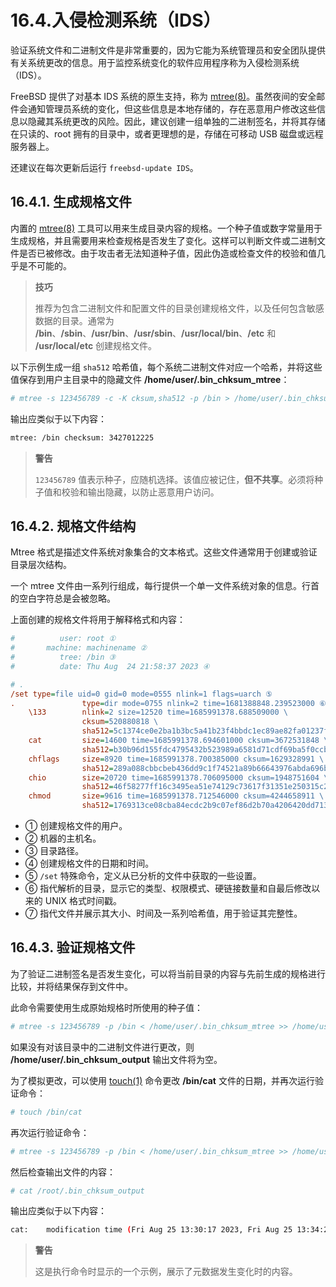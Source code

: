 # 16.4.入侵检测系统（IDS）

验证系统文件和二进制文件是非常重要的，因为它能为系统管理员和安全团队提供有关系统更改的信息。用于监控系统变化的软件应用程序称为入侵检测系统（IDS）。

FreeBSD 提供了对基本 IDS 系统的原生支持，称为 [mtree(8)](https://man.freebsd.org/cgi/man.cgi?query=mtree&sektion=8&format=html)。虽然夜间的安全邮件会通知管理员系统的变化，但这些信息是本地存储的，存在恶意用户修改这些信息以隐藏其系统更改的风险。因此，建议创建一组单独的二进制签名，并将其存储在只读的、root 拥有的目录中，或者更理想的是，存储在可移动 USB 磁盘或远程服务器上。

还建议在每次更新后运行 `freebsd-update IDS`。

## 16.4.1. 生成规格文件

内置的 [mtree(8)](https://man.freebsd.org/cgi/man.cgi?query=mtree&sektion=8&format=html) 工具可以用来生成目录内容的规格。一个种子值或数字常量用于生成规格，并且需要用来检查规格是否发生了变化。这样可以判断文件或二进制文件是否已被修改。由于攻击者无法知道种子值，因此伪造或检查文件的校验和值几乎是不可能的。

>**技巧**
>
>推荐为包含二进制文件和配置文件的目录创建规格文件，以及任何包含敏感数据的目录。通常为 **/bin**、**/sbin**、**/usr/bin**、**/usr/sbin**、**/usr/local/bin**、**/etc** 和 **/usr/local/etc** 创建规格文件。

以下示例生成一组 `sha512` 哈希值，每个系统二进制文件对应一个哈希，并将这些值保存到用户主目录中的隐藏文件 **/home/user/.bin_chksum_mtree**：

```sh
# mtree -s 123456789 -c -K cksum,sha512 -p /bin > /home/user/.bin_chksum_mtree
```

输出应类似于以下内容：

```sh
mtree: /bin checksum: 3427012225
```

>**警告**
>
>`123456789` 值表示种子，应随机选择。该值应被记住，**但不共享**。必须将种子值和校验和输出隐藏，以防止恶意用户访问。

## 16.4.2. 规格文件结构

Mtree 格式是描述文件系统对象集合的文本格式。这些文件通常用于创建或验证目录层次结构。

一个 mtree 文件由一系列行组成，每行提供一个单一文件系统对象的信息。行首的空白字符总是会被忽略。

上面创建的规格文件将用于解释格式和内容：

```ini
#          user: root ①
#       machine: machinename ②
#          tree: /bin ③
#          date: Thu Aug  24 21:58:37 2023 ④

# .
/set type=file uid=0 gid=0 mode=0555 nlink=1 flags=uarch ⑤
.               type=dir mode=0755 nlink=2 time=1681388848.239523000 ⑥
    \133        nlink=2 size=12520 time=1685991378.688509000 \
                cksum=520880818 \
                sha512=5c1374ce0e2ba1b3bc5a41b23f4bbdc1ec89ae82fa01237f376a5eeef41822e68f1d8f75ec46b7bceb65396c122a9d837d692740fdebdcc376a05275adbd3471
    cat         size=14600 time=1685991378.694601000 cksum=3672531848 \ ⑦
                sha512=b30b96d155fdc4795432b523989a6581d71cdf69ba5f0ccb45d9b9e354b55a665899b16aee21982fffe20c4680d11da4e3ed9611232a775c69f926e5385d53a2
    chflags     size=8920 time=1685991378.700385000 cksum=1629328991 \
                sha512=289a088cbbcbeb436dd9c1f74521a89b66643976abda696b99b9cc1fbfe8b76107c5b54d4a6a9b65332386ada73fc1bbb10e43c4e3065fa2161e7be269eaf86a
    chio        size=20720 time=1685991378.706095000 cksum=1948751604 \
                sha512=46f58277ff16c3495ea51e74129c73617f31351e250315c2b878a88708c2b8a7bb060e2dc8ff92f606450dbc7dd2816da4853e465ec61ee411723e8bf52709ee
    chmod       size=9616 time=1685991378.712546000 cksum=4244658911 \
                sha512=1769313ce08cba84ecdc2b9c07ef86d2b70a4206420dd71343867be7ab59659956f6f5a458c64e2531a1c736277a8e419c633a31a8d3c7ccc43e99dd4d71d630
```

- ① 创建规格文件的用户。
- ② 机器的主机名。
- ③ 目录路径。
- ④ 创建规格文件的日期和时间。
- ⑤ `/set` 特殊命令，定义从已分析的文件中获取的一些设置。
- ⑥ 指代解析的目录，显示它的类型、权限模式、硬链接数量和自最后修改以来的 UNIX 格式时间戳。
- ⑦ 指代文件并展示其大小、时间及一系列哈希值，用于验证其完整性。

## 16.4.3. 验证规格文件

为了验证二进制签名是否发生变化，可以将当前目录的内容与先前生成的规格进行比较，并将结果保存到文件中。

此命令需要使用生成原始规格时所使用的种子值：

```sh
# mtree -s 123456789 -p /bin < /home/user/.bin_chksum_mtree >> /home/user/.bin_chksum_output
```

如果没有对该目录中的二进制文件进行更改，则 **/home/user/.bin_chksum_output** 输出文件将为空。

为了模拟更改，可以使用 [touch(1)](https://man.freebsd.org/cgi/man.cgi?query=touch&sektion=1&format=html) 命令更改 **/bin/cat** 文件的日期，并再次运行验证命令：

```sh
# touch /bin/cat
```

再次运行验证命令：

```sh
# mtree -s 123456789 -p /bin < /home/user/.bin_chksum_mtree >> /home/user/.bin_chksum_output
```

然后检查输出文件的内容：

```sh
# cat /root/.bin_chksum_output
```

输出应类似于以下内容：

```sh
cat:    modification time (Fri Aug 25 13:30:17 2023, Fri Aug 25 13:34:20 2023)
```

>**警告**
>
>这是执行命令时显示的一个示例，展示了元数据发生变化时的内容。

